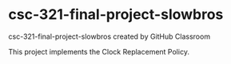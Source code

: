 # csc-321-final-project-slowbros
csc-321-final-project-slowbros created by GitHub Classroom

This project implements the Clock Replacement Policy.
